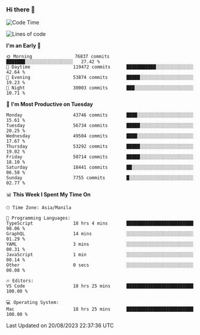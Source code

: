 ### Hi there 👋

<!--START_SECTION:waka-->
![Code Time](http://img.shields.io/badge/Code%20Time-4%2C248%20hrs%2053%20mins-blue)

![Lines of code](https://img.shields.io/badge/From%20Hello%20World%20I%27ve%20Written-106.5%20million%20lines%20of%20code-blue)

**I'm an Early 🐤** 

```text
🌞 Morning                76837 commits       ███████░░░░░░░░░░░░░░░░░░   27.42 % 
🌆 Daytime                119472 commits      ███████████░░░░░░░░░░░░░░   42.64 % 
🌃 Evening                53874 commits       █████░░░░░░░░░░░░░░░░░░░░   19.23 % 
🌙 Night                  30003 commits       ███░░░░░░░░░░░░░░░░░░░░░░   10.71 % 
```
📅 **I'm Most Productive on Tuesday** 

```text
Monday                   43746 commits       ████░░░░░░░░░░░░░░░░░░░░░   15.61 % 
Tuesday                  56734 commits       █████░░░░░░░░░░░░░░░░░░░░   20.25 % 
Wednesday                49504 commits       ████░░░░░░░░░░░░░░░░░░░░░   17.67 % 
Thursday                 53292 commits       █████░░░░░░░░░░░░░░░░░░░░   19.02 % 
Friday                   50714 commits       █████░░░░░░░░░░░░░░░░░░░░   18.10 % 
Saturday                 18441 commits       ██░░░░░░░░░░░░░░░░░░░░░░░   06.58 % 
Sunday                   7755 commits        █░░░░░░░░░░░░░░░░░░░░░░░░   02.77 % 
```


📊 **This Week I Spent My Time On** 

```text
🕑︎ Time Zone: Asia/Manila

💬 Programming Languages: 
TypeScript               18 hrs 4 mins       █████████████████████████   98.06 % 
GraphQL                  14 mins             ░░░░░░░░░░░░░░░░░░░░░░░░░   01.29 % 
YAML                     3 mins              ░░░░░░░░░░░░░░░░░░░░░░░░░   00.31 % 
JavaScript               1 min               ░░░░░░░░░░░░░░░░░░░░░░░░░   00.14 % 
Other                    0 secs              ░░░░░░░░░░░░░░░░░░░░░░░░░   00.08 % 

🔥 Editors: 
VS Code                  18 hrs 25 mins      █████████████████████████   100.00 % 

💻 Operating System: 
Mac                      18 hrs 25 mins      █████████████████████████   100.00 % 
```


 Last Updated on 20/08/2023 22:37:36 UTC
<!--END_SECTION:waka-->


<!--
**rad182/rad182** is a ✨ _special_ ✨ repository because its `README.md` (this file) appears on your GitHub profile.

Here are some ideas to get you started:

- 🔭 I’m currently working on ...
- 🌱 I’m currently learning ...
- 👯 I’m looking to collaborate on ...
- 🤔 I’m looking for help with ...
- 💬 Ask me about ...
- 📫 How to reach me: ...
- 😄 Pronouns: ...
- ⚡ Fun fact: ...
-->

